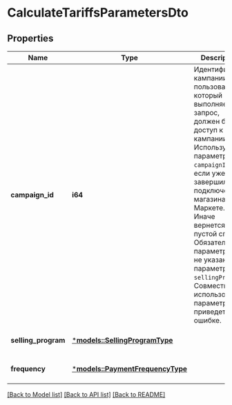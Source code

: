 # CalculateTariffsParametersDto

## Properties
Name | Type | Description | Notes
------------ | ------------- | ------------- | -------------
**campaign_id** | **i64** | Идентификатор кампании. У пользователя, который выполняет запрос, должен быть доступ к этой кампании.  Используйте параметр `campaignId`, если уже завершили подключение магазина на Маркете. Иначе вернется пустой список.  Обязательный параметр, если не указан параметр `sellingProgram`. Совместное использование параметров приведет к ошибке.  | [optional] [default to None]
**selling_program** | [***models::SellingProgramType**](SellingProgramType.md) |  | [optional] [default to None]
**frequency** | [***models::PaymentFrequencyType**](PaymentFrequencyType.md) |  | [optional] [default to None]

[[Back to Model list]](../README.md#documentation-for-models) [[Back to API list]](../README.md#documentation-for-api-endpoints) [[Back to README]](../README.md)


